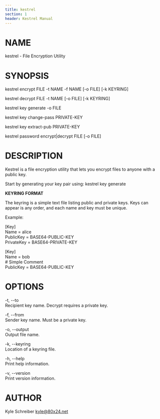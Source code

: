 ```yaml
---
title: kestrel
section: 1
header: Kestrel Manual
---
```


# NAME
kestrel - File Encryption Utility

# SYNOPSIS
kestrel encrypt FILE -t NAME -f NAME [-o FILE] [-k KEYRING]

kestrel decrypt FILE -t NAME [-o FILE] [-k KEYRING]

kestrel key generate -o FILE

kestrel key change-pass PRIVATE-KEY

kestrel key extract-pub PRIVATE-KEY

kestrel password encrypt|decrypt FILE [-o FILE]

# DESCRIPTION
Kestrel is a file encryption utility that lets you encrypt files to anyone with a public key.

Start by generating your key pair using: kestrel key generate

**KEYRING FORMAT**

The keyring is a simple text file listing public and private keys. Keys can
appear is any order, and each name and key must be unique.

Example:

[Key]  
Name = alice  
PublicKey = BASE64-PUBLIC-KEY  
PrivateKey = BASE64-PRIVATE-KEY  

[Key]  
Name = bob  
\# Simple Comment  
PublicKey = BASE64-PUBLIC-KEY  

# OPTIONS
-t, --to  
Recipient key name. Decrypt requires a private key.

-f, --from  
Sender key name. Must be a private key.

-o, --output  
Output file name.

-k, --keyring  
Location of a keyring file.

-h, --help  
Print help information.

-v, --version  
Print version information.

# AUTHOR
Kyle Schreiber <kyle@80x24.net>
